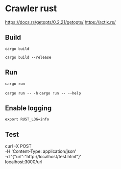 # Crawler rust

https://docs.rs/getopts/0.2.21/getopts/
https://actix.rs/

## Build

```cargo build```

```cargo build --release```

## Run

```cargo run```

```cargo run -- -h```
```cargo run -- --help```

## Enable logging
```export RUST_LOG=info```

## Test

curl -X POST \
-H 'Content-Type: application/json' \
-d '{"url":"http://localhost/test.html"}' \
localhost:3000/url
